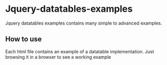 # Jquery-datatables-examples

Jquery datatables examples contains many simple to advanced examples.

## How to use

Each html file contains an example of a datatable implementation.
Just browsing it in a browser to see a working example